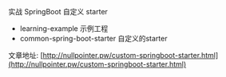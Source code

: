 实战 SpringBoot 自定义 starter

- learning-example 示例工程
- common-spring-boot-starter 自定义的starter

文章地址: [http://nullpointer.pw/custom-springboot-starter.html](http://nullpointer.pw/custom-springboot-starter.html)
